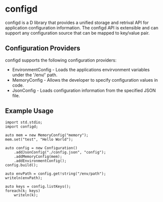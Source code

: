 # configd

configd is a D library that provides a unified storage and retrival API for application configuration information. The configd API is extensible and can support any configuration source that can be mapped to key/value pair.

## Configuration Providers

configd supports the following configuration providers:
- EnvironmentConfig - Loads the applications envirvonment variables under the '/env/' path.
- MemoryConfig - Allows the developer to specify configuration values in code.
- JsonConfig - Loads configuration information from the specified JSON file.

## Example Usage

```
import std.stdio;
import configd;

auto mem = new MemoryConfig("memory");
mem.set("test", "Hello World");

auto config = new Configuration()
	.addJsonConfig("./config.json", "config");
	.addMemoryConfig(mem);
	.addEnvironmentConfig();
config.build();

auto envPath = config.get!string("/env/path");
writeln(envPath);

auto keys = config.listKeys();
foreach(k; keys)
	writeln(k);
```
